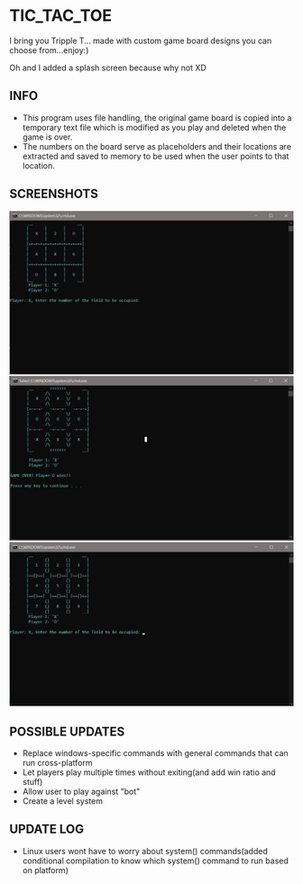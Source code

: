# TIC_TAC_TOE

I bring you Tripple T... made with custom game board designs you can choose from...enjoy:)
<p>Oh and I added a splash screen because why not XD</p>

## INFO
- This program uses file handling, the original game board is copied into a temporary text file which is modified as you play
and deleted when the game is over.
- The numbers on the board serve as placeholders and their locations are extracted and saved to memory to be used when the user points to
that location.

## SCREENSHOTS
<img src = "images/board3.jpg" width = 700>
<img src = "images/board5.jpg" width = 700>
<img src = "images/board6.jpg" width = 700>

## POSSIBLE UPDATES
- Replace windows-specific commands with general commands that can run cross-platform
- Let players play multiple times without exiting(and add win ratio and stuff)
- Allow user to play against "bot"
- Create a level system 

## UPDATE LOG
- Linux users wont have to worry about system() commands(added conditional compilation to know which system() command
to run based on platform)

